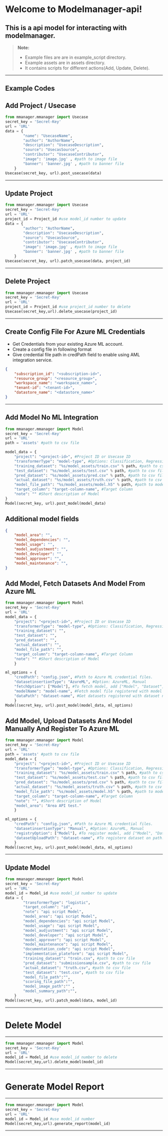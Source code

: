 ﻿# Welcome to Modelmanager-api!

## This is a api model for interacting with modelmanager.

> **Note:**
>
> - Example files are are in example_script directory.
> - Example assets are in assets directory.
> - It contains scripts for different actions(Add, Update, Delete).

---

## **Example Codes**

## Add Project / Usecase

```python
from mmanager.mmanager import Usecase
secret_key = 'Secret-Key'
url = 'URL'
data = {
		"name": "UsecaseName",
		"author": "AuthorName",
		"description": "UsecaseDescription",
		"source": "UsecasSource",
		"contributor": "UsecaseContributor",
		"image": 'image.jpg' , #path to image file
		"banner": 'banner.jpg' , #path to banner file
	}
Usecase(secret_key, url).post_usecase(data)
```

---

## Update Project

```python
from mmanager.mmanager import Usecase
secret_key = 'Secret-Key'
url = 'URL'
project_id = Project_id #use model_id number to update
data = {
		"author": "AuthorName",
		"description": "UsecaseDescription",
		"source": "UsecasSource",
		"contributor": "UsecaseContributor",
		"image": 'image.jpg' , #path to image file
		"banner": 'banner.jpg' , #path to banner file
	}
Usecase(secret_key, url).patch_usecase(data, project_id)
```

---

## Delete Project

```python
from mmanager.mmanager import Usecase
secret_key = 'Secret-Key'
url = 'URL'
project_id = Project_id #use project_id number to delete
Usecase(secret_key,url).delete_usecase(project_id)
```

---


## Create Config File For Azure ML Credentials
- Get Credentials from your existing Azure ML account.
- Create a config file in following format 
- Give credential file path in credPath field to enable using AML integration service.

```json
{
    "subscription_id": "<subscription-id>",
    "resource_group": "<resource_group>",
    "workspace_name": "<workspace_name>",
    "tenant-id": "<tenant-id>",
    "datastore_name": "<datastore_name>"
}
```

---

## Add Model No ML Integration

```python
from mmanager.mmanager import Model
secret_key = 'Secret-Key'
url = 'URL'
path = 'assets' #path to csv file

model_data = {
    "project": "<project-id>", #Project ID or Usecase ID
    "transformerType": "model-type", #Options: Classification, Regression, Forcasting
    "training_dataset": "%s/model_assets/train.csv" % path, #path to csv file
    "test_dataset": "%s/model_assets/test.csv" % path, #path to csv file
    "pred_dataset": "%s/model_assets/pred.csv" % path, #path to csv file
    "actual_dataset": "%s/model_assets/truth.csv" % path, #path to csv file
    "model_file_path": "%s/model_assets/model.h5" % path, #path to model file
    "target_column": "target-column-name", #Target Column
    "note": "" #Short description of Model
}
Model(secret_key, url).post_model(model_data)
```
## Additional model fields
```json
{
    "model_area": "",
    "model_dependencies": "",
    "model_usage": "",
    "model_audjustment": "",
    "model_developer": "",
    "model_approver": "",
    "model_maintenance": "",
}
```
## Add Model, Fetch Datasets And Model From Azure ML

```python
from mmanager.mmanager import Model
secret_key = 'Secret-Key'
url = 'URL'
model_data = {
    "project": "<project-id>", #Project ID or Usecase ID
    "transformerType": "model-type", #Options: Classification, Regression, Forcasting
    "training_dataset": "",
    "test_dataset": "",
    "pred_dataset": "",
    "actual_dataset": "", 
    "model_file_path": "", 
    "target_column": "target-column-name", #Target Column
    "note": "" #Short description of Model
    }

ml_options = {
    "credPath": "config.json", #Path to Azure ML credential files.
    "datasetinsertionType": "AzureML", #Option: AzureML, Manual
    "fetchOption": ["Model"], #To fetch model, add ["Model", "Dataset"] to fetch both model and datasets.
    "modelName": "model-name", #Fetch model file registered with model name.
    "dataPath": "dataset-name", #Get datasets registered with dataset name.
    }
Model(secret_key, url).post_model(model_data, ml_options)
```
## Add Model, Upload Datasets And Model Manually And Register To Azure ML

```python
from mmanager.mmanager import Model
secret_key = 'Secret-Key'
url = 'URL'
path = 'assets' #path to csv file
model_data = {
    "project": "<project-id>", #Project ID or Usecase ID
    "transformerType": "model-type", #Options: Classification, Regression, Forcasting
    "training_dataset": "%s/model_assets/train.csv" % path, #path to csv file
    "test_dataset": "%s/model_assets/test.csv" % path, #path to csv file
    "pred_dataset": "%s/model_assets/pred.csv" % path, #path to csv file
    "actual_dataset": "%s/model_assets/truth.csv" % path, #path to csv file
    "model_file_path": "%s/model_assets/model.h5" % path, #path to model file
    "target_column": "target-column-name", #Target Column
    "note": "", #Short description of Model
    "model_area": "Area API test."
    }

ml_options = {
    "credPath": "config.json", #Path to Azure ML credential files.
    "datasetinsertionType": "Manual", #Option: AzureML, Manual
    "registryOption": ["Model"], #To register model, add ["Model", "Dataset"] to register both model and datasets.
    "datasetUploadPath": "dataset-name", #To registere dataset on path.
    }
Model(secret_key, url).post_model(model_data, ml_options)
```
---

## Update Model

```python
from mmanager.mmanager import Model
secret_key = 'Secret-Key'
url = 'URL'
model_id = Model_id #use model_id number to update
data = {
		"transformerType": "logistic",
		"target_column": "id",
		"note": "api script Model",
		"model_area": "api script Model",
		"model_dependencies": "api script Model",
		"model_usage": "api script Model",
		"model_audjustment": "api script Model",
		"model_developer": "api script Model",
		"model_approver": "api script Model",
		"model_maintenance": "api script Model",
		"documentation_code": "api script Model",
		"implementation_plateform": "api script Model",
		"training_dataset": "train.csv", #path to csv file
		"pred_dataset": "submissionsample.csv", #path to csv file
		"actual_dataset": "truth.csv", #path to csv file
		"test_dataset": "test.csv", #path to csv file
		"model_file_path":"",
	    "scoring_file_path":"",
		"model_image_path":"" ,
    	"model_summary_path":"",
	}
Model(secret_key, url).patch_model(data, model_id)
```

---

# Delete Model

---

```python
from mmanager.mmanager import Model
secret_key = 'Secret-Key'
url = 'URL'
model_id = Model_id #use model_id number to delete
Model(secret_key,url).delete_model(model_id)
```

---

# Generate Model Report

---

```python
from mmanager.mmanager import Model
secret_key = 'Secret-Key'
url = 'URL'
model_id = Model_id #use model_id number
Model(secret_key,url).generate_report(model_id)
```

---